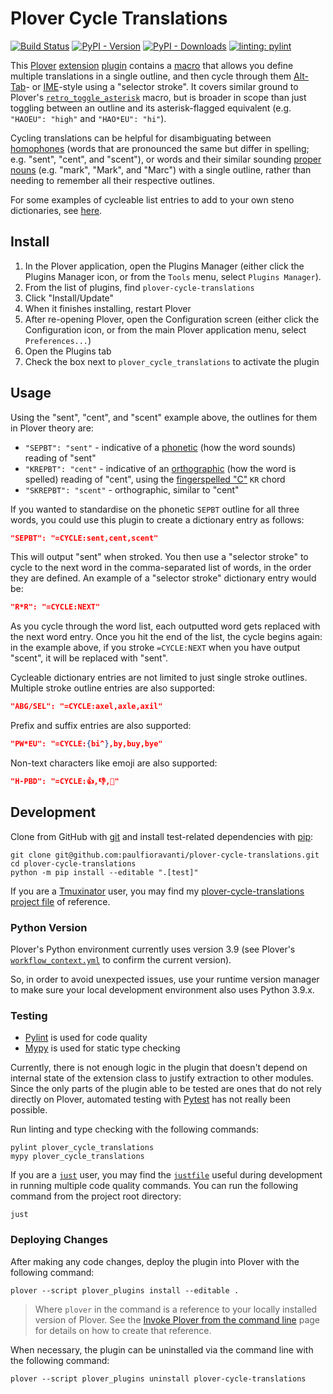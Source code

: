 # Plover Cycle Translations

[![Build Status][Build Status image]][Build Status url] [![PyPI - Version][PyPI version image]][PyPI url] [![PyPI - Downloads][PyPI downloads image]][PyPI url] [![linting: pylint][linting image]][linting url]

This [Plover][] [extension][] [plugin][] contains a [macro][] that allows you
define multiple translations in a single outline, and then cycle through them
[Alt-Tab][]- or [IME][]-style using a "selector stroke". It covers similar
ground to Plover's [`retro_toggle_asterisk`][] macro, but is broader in
scope than just toggling between an outline and its asterisk-flagged equivalent
(e.g. `"HAOEU": "high"` and `"HAO*EU": "hi"`).

Cycling translations can be helpful for disambiguating between [homophones][]
(words that are pronounced the same but differ in spelling; e.g. "sent", "cent",
and "scent"), or words and their similar sounding [proper nouns][] (e.g. "mark",
"Mark", and "Marc") with a single outline, rather than needing to remember all
their respective outlines.

For some examples of cycleable list entries to add to your own steno
dictionaries, see [here][].

## Install

1. In the Plover application, open the Plugins Manager (either click the Plugins
   Manager icon, or from the `Tools` menu, select `Plugins Manager`).
2. From the list of plugins, find `plover-cycle-translations`
3. Click "Install/Update"
4. When it finishes installing, restart Plover
5. After re-opening Plover, open the Configuration screen (either click the
   Configuration icon, or from the main Plover application menu, select
   `Preferences...`)
6. Open the Plugins tab
7. Check the box next to `plover_cycle_translations` to activate the plugin

## Usage

Using the "sent", "cent", and "scent" example above, the outlines for them in
Plover theory are:

- `"SEPBT": "sent"` - indicative of a [phonetic][] (how the word sounds)
  reading of "sent"
- `"KREPBT": "cent"` - indicative of an [orthographic][] (how the word is
  spelled) reading of "cent", using the [fingerspelled "C"][] `KR` chord
- `"SKREPBT": "scent"` - orthographic, similar to "cent"

If you wanted to standardise on the phonetic `SEPBT` outline for all three
words, you could use this plugin to create a dictionary entry as follows:

```json
"SEPBT": "=CYCLE:sent,cent,scent"
```

This will output "sent" when stroked. You then use a "selector stroke" to cycle
to the next word in the comma-separated list of words, in the order they are
defined. An example of a "selector stroke" dictionary entry would be:

```json
"R*R": "=CYCLE:NEXT"
```

As you cycle through the word list, each outputted word gets replaced with the
next word entry. Once you hit the end of the list, the cycle begins again: in
the example above, if you stroke `=CYCLE:NEXT` when you have output "scent",
it will be replaced with "sent".

Cycleable dictionary entries are not limited to just single stroke outlines.
Multiple stroke outline entries are also supported:

```json
"ABG/SEL": "=CYCLE:axel,axle,axil"
```

Prefix and suffix entries are also supported:

```json
"PW*EU": "=CYCLE:{bi^},by,buy,bye"
```

Non-text characters like emoji are also supported:

```json
"H-PBD": "=CYCLE:👍,👎,👊"
```

## Development

Clone from GitHub with [git][] and install test-related dependencies with
[pip][]:

```console
git clone git@github.com:paulfioravanti/plover-cycle-translations.git
cd plover-cycle-translations
python -m pip install --editable ".[test]"
```

If you are a [Tmuxinator][] user, you may find my [plover-cycle-translations
project file][] of reference.

### Python Version

Plover's Python environment currently uses version 3.9 (see Plover's
[`workflow_context.yml`][] to confirm the current version).

So, in order to avoid unexpected issues, use your runtime version manager to
make sure your local development environment also uses Python 3.9.x.

### Testing

- [Pylint][] is used for code quality
- [Mypy][] is used for static type checking

Currently, there is not enough logic in the plugin that doesn't depend on
internal state of the extension class to justify extraction to other modules.
Since the only parts of the plugin able to be tested are ones that do not rely
directly on Plover, automated testing with [Pytest][] has not really been
possible.

Run linting and type checking with the following commands:

```console
pylint plover_cycle_translations
mypy plover_cycle_translations
```

If you are a [`just`][] user, you may find the [`justfile`][] useful during
development in running multiple code quality commands. You can run the following
command from the project root directory:

```console
just
```

### Deploying Changes

After making any code changes, deploy the plugin into Plover with the following
command:

```console
plover --script plover_plugins install --editable .
```

> Where `plover` in the command is a reference to your locally installed version
> of Plover. See the [Invoke Plover from the command line][] page for details on
> how to create that reference.

When necessary, the plugin can be uninstalled via the command line with the
following command:

```console
plover --script plover_plugins uninstall plover-cycle-translations
```

[Alt-Tab]: https://en.wikipedia.org/wiki/Alt-Tab
[Build Status image]: https://github.com/paulfioravanti/plover-cycle-translations/actions/workflows/ci.yml/badge.svg
[Build Status url]: https://github.com/paulfioravanti/plover-cycle-translations/actions/workflows/ci.yml
[extension]: https://plover.readthedocs.io/en/latest/plugin-dev/extensions.html
[fingerspelled "C"]: https://www.artofchording.com/sounds/fingerspelling.html#letter-c
[Git]: https://git-scm.com/
[here]: https://github.com/paulfioravanti/steno-dictionaries/blob/main/dictionaries/cycleable.md
[homophones]: https://en.wikipedia.org/wiki/Homophone
[IME]: https://en.wikipedia.org/wiki/Input_method
[Invoke Plover from the command line]: https://github.com/openstenoproject/plover/wiki/Invoke-Plover-from-the-command-line
[`just`]: https://github.com/casey/just
[`justfile`]: ./test/justfile
[linting image]: https://img.shields.io/badge/linting-pylint-yellowgreen
[linting url]: https://github.com/pylint-dev/pylint
[macro]: https://plover.readthedocs.io/en/latest/plugin-dev/macros.html
[meta]: https://plover.readthedocs.io/en/latest/plugin-dev/metas.html
[Mypy]: https://github.com/python/mypy
[orthographic]: https://en.wikipedia.org/wiki/Orthography
[phonetic]: https://en.wikipedia.org/wiki/Phonetics
[pip]: https://pip.pypa.io/en/stable/
[plover-cycle-translations project file]: https://github.com/paulfioravanti/dotfiles/blob/master/tmuxinator/plover_cycle_translations.yml
[proper nouns]: https://en.wikipedia.org/wiki/Proper_noun
[PyPI]: https://pypi.org/
[PyPI downloads image]: https://img.shields.io/pypi/dm/plover-cycle-translations
[PyPI version image]: https://img.shields.io/pypi/v/plover-cycle-translations
[PyPI url]: https://pypi.org/project/plover-cycle-translations/
[Plover]: https://www.openstenoproject.org/
[Plover Plugins Registry]: https://github.com/openstenoproject/plover_plugins_registry
[plugin]: https://plover.readthedocs.io/en/latest/plugins.html#types-of-plugins
[Pylint]: https://github.com/pylint-dev/pylint
[Pytest]: https://docs.pytest.org/en/stable/
[`retro_toggle_asterisk`]: https://plover.readthedocs.io/en/latest/translation_language.html#other-formatting-actions
[Tmuxinator]: https://github.com/tmuxinator/tmuxinator
[`workflow_context.yml`]: https://github.com/openstenoproject/plover/blob/master/.github/workflows/ci/workflow_context.yml
